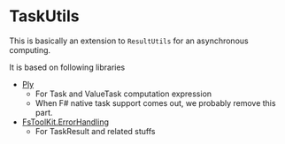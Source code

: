 # TaskUtils

This is basically an extension to `ResultUtils` for an asynchronous computing.

It is based on following libraries

* [Ply](https://github.com/crowded/ply)
  * For Task and ValueTask computation expression
  * When F# native task support comes out, we probably remove this part.
* [FsToolKit.ErrorHandling](https://github.com/demystifyfp/FsToolkit.ErrorHandling)
  * For TaskResult and related stuffs

